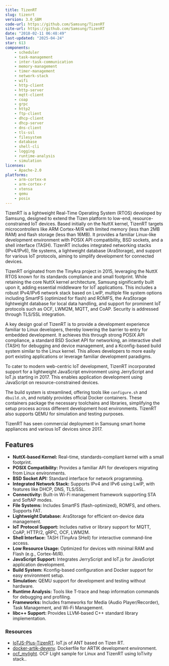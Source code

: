 ```yaml
---
title: TizenRT
slug: tizenrt
version: 3.0_GBM
code-url: https://github.com/Samsung/TizenRT
site-url: https://github.com/Samsung/TizenRT
date: "2018-02-11 06:48:49"
last-updated: "2025-04-24"
star: 613
components:
    - scheduler
    - task-management
    - inter-task-communication
    - memory-management
    - timer-management
    - network-stack
    - wifi
    - http-client
    - http-server
    - mqtt-client
    - coap
    - grpc
    - http2
    - ftp-client
    - dhcp-client
    - dhcp-server
    - dns-client
    - tls-ssl
    - filesystem
    - database
    - shell-cli
    - logging
    - runtime-analysis
    - simulation
licenses:
    - Apache-2.0
platforms:
    - arm-cortex-m
    - arm-cortex-r
    - xtensa
    - qemu
    - posix
---
```

TizenRT is a lightweight Real-Time Operating System (RTOS) developed by Samsung, designed to extend the Tizen platform to low-end, resource-constrained IoT devices. Based initially on the NuttX kernel, TizenRT targets microcontrollers like ARM Cortex-M/R with limited memory (less than 2MB RAM) and flash storage (less than 16MB). It provides a familiar Linux-like development environment with POSIX API compatibility, BSD sockets, and a shell interface (TASH). TizenRT includes integrated networking stacks (IPv4/IPv6), file systems, a lightweight database (AraStorage), and support for various IoT protocols, aiming to simplify development for connected devices.

<!--more-->

TizenRT originated from the TinyAra project in 2015, leveraging the NuttX RTOS known for its standards compliance and small footprint. While retaining the core NuttX kernel architecture, Samsung significantly built upon it, adding essential middleware for IoT applications. This includes a robust IPv4/IPv6 network stack based on LwIP, multiple file system options including SmartFS (optimized for flash) and ROMFS, the AraStorage lightweight database for local data handling, and support for prominent IoT protocols such as OCF, LWM2M, MQTT, and CoAP. Security is addressed through TLS/SSL integration.

A key design goal of TizenRT is to provide a development experience familiar to Linux developers, thereby lowering the barrier to entry for embedded development. It achieves this through strong POSIX API compliance, a standard BSD Socket API for networking, an interactive shell (TASH) for debugging and device management, and a Kconfig-based build system similar to the Linux kernel. This allows developers to more easily port existing applications or leverage familiar development paradigms.

To cater to modern web-centric IoT development, TizenRT incorporated support for a lightweight JavaScript environment using JerryScript and IoT.js starting in 2017. This enables application development using JavaScript on resource-constrained devices.

The build system is streamlined, offering tools like `configure.sh` and `dbuild.sh`, and notably provides official Docker containers. These containers package the necessary toolchains and libraries, simplifying the setup process across different development host environments. TizenRT also supports QEMU for simulation and testing purposes.

TizenRT has seen commercial deployment in Samsung smart home appliances and various IoT devices since 2017.

## Features

- **NuttX-based Kernel:** Real-time, standards-compliant kernel with a small footprint.
- **POSIX Compatibility:** Provides a familiar API for developers migrating from Linux environments.
- **BSD Socket API:** Standard interface for network programming.
- **Integrated Network Stack:** Supports IPv4 and IPv6 using LwIP, with features like DHCP, DNS, TLS/SSL.
- **Connectivity:** Built-in Wi-Fi management framework supporting STA and SoftAP modes.
- **File Systems:** Includes SmartFS (flash-optimized), ROMFS, and others. Supports FAT.
- **Lightweight Database:** AraStorage for efficient on-device data management.
- **IoT Protocol Support:** Includes native or library support for MQTT, CoAP, HTTP/2, gRPC, OCF, LWM2M.
- **Shell Interface:** TASH (TinyAra SHell) for interactive command-line access.
- **Low Resource Usage:** Optimized for devices with minimal RAM and Flash (e.g., Cortex-M/R).
- **JavaScript Support:** Integrates JerryScript and IoT.js for JavaScript application development.
- **Build System:** Kconfig-based configuration and Docker support for easy environment setup.
- **Simulation:** QEMU support for development and testing without hardware.
- **Runtime Analysis:** Tools like T-trace and heap information commands for debugging and profiling.
- **Frameworks:** Includes frameworks for Media (Audio Player/Recorder), Task Management, and Wi-Fi Management.
- **libc++ Support:** Provides LLVM-based C++ standard library implementation.

### Resources
<!--github-projects-->
- [IoTJS-Plus-TizenRT](https://github.com/SKKU-ESLAB/IoTJS-Plus-TizenRT). IoT.js of ANT based on Tizen RT.
- [docker-artik-devenv](https://github.com/webispy/docker-artik-devenv). Dockerfile for ARTIK development environment.
- [ocf_mylight](https://github.com/webispy/ocf_mylight). OCF Light sample for Linux and TizenRT using IoTivity stack..
